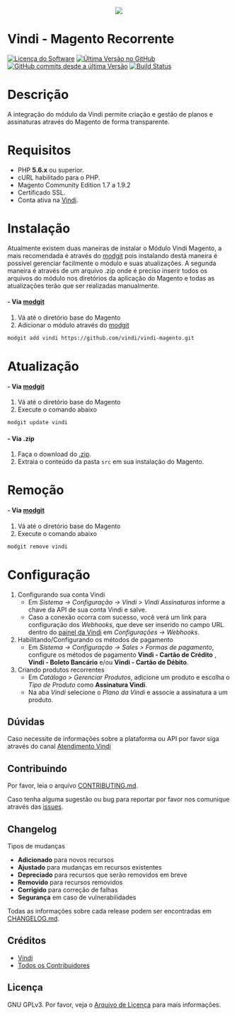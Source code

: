 <p align="center"><img src ="https://vindi-blog.s3.amazonaws.com/wp-content/uploads/2017/10/logo-vindi-1.png" /></p>

##
# Vindi - Magento Recorrente

[![Licença do Software][badge-license]](LICENSE)
[![Última Versão no GitHub][badge-versionGitHub]][link-GitHub-release]
[![GitHub commits desde a última Versão][badge-versionGitHub-commits]][link-GitHub-release]
[![Build Status](https://semaphoreci.com/api/v1/vindi/vindi-magento/branches/develop/badge.svg)](https://semaphoreci.com/vindi/vindi-magento)

# Descrição
A integração do módulo da Vindi permite criação e gestão de planos e assinaturas através do Magento de forma transparente.

# Requisitos
- PHP **5.6.x** ou superior.
- cURL habilitado para o PHP.
- Magento Community Edition 1.7 a 1.9.2
- Certificado SSL.
- Conta ativa na [Vindi](https://www.vindi.com.br "Vindi").

# Instalação
Atualmente existem duas maneiras de instalar o Módulo Vindi Magento, a mais recomendada é através do [modgit](https://github.com/jreinke/modgit) pois instalando destá maneira é possível gerenciar facilmente o módulo e suas atualizações. A segunda maneira é através de um arquivo .zip onde é preciso inserir todos os arquivos do módulo nos diretórios da aplicação do Magento e todas as atualizações terão que ser realizadas manualmente.

#### - Via [modgit](https://github.com/jreinke/modgit)
1. Vá até o diretório base do Magento
1. Adicionar o módulo através do [modgit](https://github.com/jreinke/modgit)
```bash
modgit add vindi https://github.com/vindi/vindi-magento.git
```

# Atualização
#### - Via [modgit](https://github.com/jreinke/modgit)
1. Vá até o diretório base do Magento
1. Execute o comando abaixo
```bash
modgit update vindi
```

#### - Via .zip
1. Faça o download do [.zip](https://github.com/vindi/vindi-magento/archive/master.zip).
1. Extraia o conteúdo da pasta `src` em sua instalação do Magento.

# Remoção
#### - Via [modgit](https://github.com/jreinke/modgit)
1. Vá até o diretório base do Magento
1. Execute o comando abaixo
```bash
modgit remove vindi
```

# Configuração
1. Configurando sua conta Vindi
    - Em *Sistema -> Configuração -> Vindi > Vindi Assinaturas*  informe a chave da API de sua conta Vindi e salve.
    - Caso a conexão ocorra com sucesso, você verá um link para configuração dos *Webhooks*, que deve ser inserido no campo URL dentro do [painel da Vindi](https://app.vindi.com.br) em *Configurações -> Webhooks*.
1. Habilitando/Configurando os métodos de pagamento
    - Em *Sistema -> Configuração -> Sales > Formas de pagamento*, configure os métodos de pagamento **Vindi - Cartão de Crédito** ,  **Vindi - Boleto Bancário** e/ou **Vindi - Cartão de Débito**.
1. Criando produtos recorrentes
    - Em *Catálogo > Gerenciar Produtos*, adicione um produto e escolha o *Tipo de Produto* como **Assinatura Vindi**.
    - Na aba *Vindi* selecione o *Plano da Vindi* e associe a assinatura a um produto.

## Dúvidas
Caso necessite de informações sobre a plataforma ou API por favor siga através do canal [Atendimento Vindi](http://atendimento.vindi.com.br/hc/pt-br)

## Contribuindo
Por favor, leia o arquivo [CONTRIBUTING.md](CONTRIBUTING.md).

Caso tenha alguma sugestão ou bug para reportar por favor nos comunique através das [issues](https://github.com/vindi/vindi-magento/issues).

## Changelog
Tipos de mudanças
- **Adicionado** para novos recursos
- **Ajustado** para mudanças em recursos existentes
- **Depreciado** para recursos que serão removidos em breve
- **Removido** para recursos removidos
- **Corrigido** para correção de falhas
- **Segurança** em caso de vulnerabilidades

Todas as informações sobre cada release podem ser encontradas em [CHANGELOG.md](CHANGELOG.md).

## Créditos
- [Vindi](https://github.com/vindi)
- [Todos os Contribuidores](https://github.com/vindi/vindi-magento/contributors)

## Licença
GNU GPLv3. Por favor, veja o [Arquivo de Licença](LICENSE) para mais informações.

[badge-license]: https://img.shields.io/badge/license-GPLv3-blue.svg
[badge-versionGitHub]: https://img.shields.io/github/release/vindi/vindi-magento.svg
[badge-versionGitHub-commits]:  https://img.shields.io/github/commits-since/vindi/vindi-magento/latest.svg


[link-GitHub-release]: https://github.com/vindi/vindi-magento/releases
